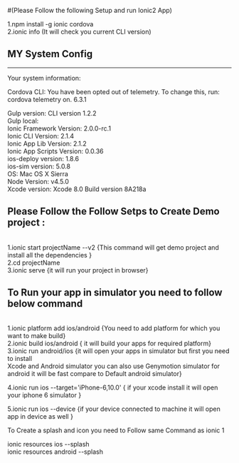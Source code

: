 #(Please Follow the following Setup and run Ionic2 App)<br />

1.npm install -g ionic cordova <br />
2.ionic info (It will check you current CLI version)<br />

MY System Config<br />
--------------------------------
--------------------------------

Your system information:<br />

Cordova CLI: You have been opted out of telemetry. To change this, run: cordova telemetry on.
6.3.1<br />

Gulp version:  CLI version 1.2.2 <br />
Gulp local:  <br />
Ionic Framework Version: 2.0.0-rc.1 <br />
Ionic CLI Version: 2.1.4 <br />
Ionic App Lib Version: 2.1.2 <br />
Ionic App Scripts Version: 0.0.36 <br />
ios-deploy version: 1.8.6  <br />
ios-sim version: 5.0.8 <br />
OS: Mac OS X Sierra <br />
Node Version: v4.5.0 <br />
Xcode version: Xcode 8.0 Build version 8A218a  <br />

<h2>Please Follow the Follow Setps to Create Demo project : </h2><br />
1.ionic start projectName --v2   {This command will get demo project and install all the dependencies } <br />
2.cd projectName <br />
3.ionic serve {it will run your project in browser} <br />

<h2> To Run your app in simulator you need to follow below command </h1> <br/>
1.ionic platform add ios/android {You need to add platform for which you want to make build} <br />
2.ionic build ios/android { it will build your apps for required platform} <br />
3.ionic run android/ios {it will open your apps in simulator but first you need to install  <br />
   Xcode and Android simulator you can also use Genymotion simulator for android it will be fast compare to 
   Default android simulator}  <br />
   
4.ionic run ios --target='iPhone-6,10.0' { if your xcode install it will open your iphone 6 simulator } <br />

5.ionic run ios --device {if your device connected to machine it will open app in device as well } <br />


To Create a splash and icon you need to Follow same Command as ionic 1 <br /> 

ionic resources ios --splash <br /> 
ionic resources android --splash <br />






